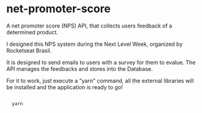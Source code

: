 # net-promoter-score
A net promoter score (NPS) API, that collects users feedback of a determined product.

I designed this NPS system during the Next Level Week, organized by Rocketseat Brasil.

It is designed to send emails to users with a survey for them to evalue. The API manages the feedbacks and stores into the Database.

For it to work, just execute a "yarn" command, all the external libraries will be installed and the application is ready to go!

<code>
  yarn
</code>
